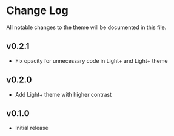 # Change Log

All notable changes to the theme will be documented in this file.

## v0.2.1

- Fix opacity for unnecessary code in Light+ and Light+ theme

## v0.2.0

- Add Light+ theme with higher contrast

## v0.1.0

- Initial release
